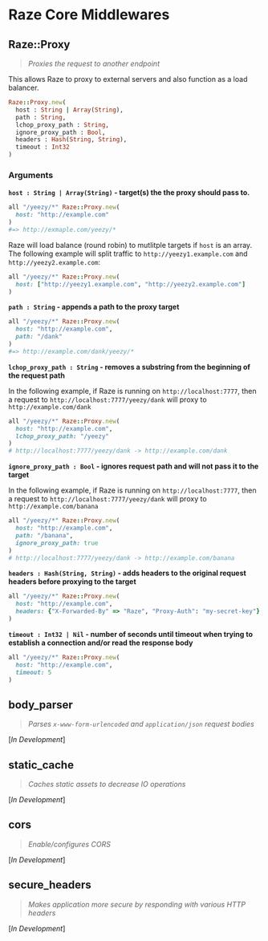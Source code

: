 # Raze Core Middlewares

## Raze::Proxy

> *Proxies the request to another endpoint*

This allows Raze to proxy to external servers and also function as a load balancer.

```ruby
Raze::Proxy.new(
  host : String | Array(String),
  path : String,
  lchop_proxy_path : String,
  ignore_proxy_path : Bool,
  headers : Hash(String, String),
  timeout : Int32
)
```

### Arguments

**`host : String | Array(String)` - target(s) the the proxy should pass to.**

```ruby
all "/yeezy/*" Raze::Proxy.new(
  host: "http://example.com"
)
#=> http://exmaple.com/yeezy/*
```

Raze will load balance (round robin) to mutlitple targets if `host` is an array. The following example will split traffic to `http://yeezy1.example.com` and `http://yeezy2.example.com`:

```ruby
all "/yeezy/*" Raze::Proxy.new(
  host: ["http://yeezy1.example.com", "http://yeezy2.example.com"]
)

```

**`path : String` - appends a path to the proxy target**

```ruby
all "/yeezy/*" Raze::Proxy.new(
  host: "http://example.com",
  path: "/dank"
)
#=> http://example.com/dank/yeezy/*
```

**`lchop_proxy_path : String` - removes a substring from the beginning of the request path**

In the following example, if Raze is running on `http://localhost:7777`, then a request to `http://localhost:7777/yeezy/dank` will proxy to `http://example.com/dank`

```ruby
all "/yeezy/*" Raze::Proxy.new(
  host: "http://example.com",
  lchop_proxy_path: "/yeezy"
)
# http://localhost:7777/yeezy/dank -> http://example.com/dank
```

**`ignore_proxy_path : Bool` - ignores request path and will not pass it to the target**

In the following example, if Raze is running on `http://localhost:7777`, then a request to `http://localhost:7777/yeezy/dank` will proxy to `http://example.com/banana`

```ruby
all "/yeezy/*" Raze::Proxy.new(
  host: "http://example.com",
  path: "/banana",
  ignore_proxy_path: true
)
# http://localhost:7777/yeezy/dank -> http://example.com/banana
```

**`headers : Hash(String, String)` - adds headers to the original request headers before proxying to the target**

```ruby
all "/yeezy/*" Raze::Proxy.new(
  host: "http://example.com",
  headers: {"X-Forwarded-By" => "Raze", "Proxy-Auth": "my-secret-key"}
)
```

**`timeout : Int32 | Nil` - number of seconds until timeout when trying to establish a connection and/or read the response body**

```ruby
all "/yeezy/*" Raze::Proxy.new(
  host: "http://example.com",
  timeout: 5
)
```

## body_parser

> *Parses `x-www-form-urlencoded` and `application/json` request bodies*

[*In Development*]


## static_cache

> *Caches static assets to decrease IO operations*

[*In Development*]

## cors

> *Enable/configures CORS*

[*In Development*]

## secure_headers

> *Makes application more secure by responding with various HTTP headers*

[*In Development*]
